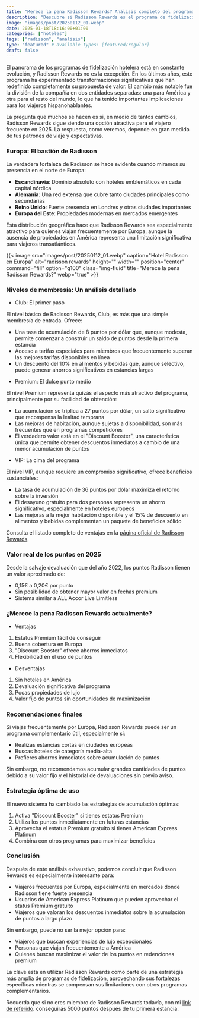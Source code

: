 ```yaml
---
title: "Merece la pena Radisson Rewards? Análisis completo del programa de fidelización hotelero"
description: "Descubre si Radisson Rewards es el programa de fidelización hotelero que necesitas. Analizamos beneficios, niveles elite y cómo sacar el máximo provecho."
image: "images/post/20250112_01.webp"
date: 2025-01-18T18:16:00+01:00
categories: ["hoteles"]
tags: ["radisson", "analisis"]
type: "featured" # available types: [featured/regular]
draft: false
---
```


El panorama de los programas de fidelización hotelera está en constante evolución, y Radisson Rewards no es la excepción. En los últimos años, este programa ha experimentado transformaciones significativas que han redefinido completamente su propuesta de valor. El cambio más notable fue la división de la compañía en dos entidades separadas: una para América y otra para el resto del mundo, lo que ha tenido importantes implicaciones para los viajeros hispanohablantes.

La pregunta que muchos se hacen es si, en medio de tantos cambios, Radisson Rewards sigue siendo una opción atractiva para el viajero frecuente en 2025. La respuesta, como veremos, depende en gran medida de tus patrones de viaje y expectativas.

### Europa: El bastión de Radisson
La verdadera fortaleza de Radisson se hace evidente cuando miramos su presencia en el norte de Europa:

- **Escandinavia**: Dominio absoluto con hoteles emblemáticos en cada capital nórdica
- **Alemania**: Una red extensa que cubre tanto ciudades principales como secundarias
- **Reino Unido**: Fuerte presencia en Londres y otras ciudades importantes
- **Europa del Este**: Propiedades modernas en mercados emergentes

Esta distribución geográfica hace que Radisson Rewards sea especialmente atractivo para quienes viajan frecuentemente por Europa, aunque la ausencia de propiedades en América representa una limitación significativa para viajeros transatlánticos.

{{< image src="images/post/20250112_01.webp" caption="Hotel Radisson en Europa" alt="radisson rewards" height="" width="" position="center" command="fill" option="q100" class="img-fluid" title="Merece la pena Radisson Rewards?" webp="true" >}}

### Niveles de membresía: Un análisis detallado

* Club: El primer paso

El nivel básico de Radisson Rewards, Club, es más que una simple membresía de entrada. Ofrece:

- Una tasa de acumulación de 8 puntos por dólar que, aunque modesta, permite comenzar a construir un saldo de puntos desde la primera estancia
- Acceso a tarifas especiales para miembros que frecuentemente superan las mejores tarifas disponibles en línea
- Un descuento del 10% en alimentos y bebidas que, aunque selectivo, puede generar ahorros significativos en estancias largas

* Premium: El dulce punto medio

El nivel Premium representa quizás el aspecto más atractivo del programa, principalmente por su facilidad de obtención:

- La acumulación se triplica a 27 puntos por dólar, un salto significativo que recompensa la lealtad temprana
- Las mejoras de habitación, aunque sujetas a disponibilidad, son más frecuentes que en programas competidores
- El verdadero valor está en el "Discount Booster", una característica única que permite obtener descuentos inmediatos a cambio de una menor acumulación de puntos

* VIP: La cima del programa

El nivel VIP, aunque requiere un compromiso significativo, ofrece beneficios sustanciales:

- La tasa de acumulación de 36 puntos por dólar maximiza el retorno sobre la inversión
- El desayuno gratuito para dos personas representa un ahorro significativo, especialmente en hoteles europeos
- Las mejoras a la mejor habitación disponible y el 15% de descuento en alimentos y bebidas complementan un paquete de beneficios sólido

Consulta el listado completo de ventajas en la [página oficial de Radisson Rewards](https://www.radissonhotels.com/en-us/rewards/benefits).

### Valor real de los puntos en 2025

Desde la salvaje devaluación que del año 2022, los puntos Radisson tienen un valor aproximado de:
- 0,15€ a 0,20€ por punto
- Sin posibilidad de obtener mayor valor en fechas premium
- Sistema similar a ALL Accor Live Limitless

### ¿Merece la pena Radisson Rewards actualmente?

- Ventajas
1. Estatus Premium fácil de conseguir
2. Buena cobertura en Europa
3. "Discount Booster" ofrece ahorros inmediatos
4. Flexibilidad en el uso de puntos

- Desventajas
1. Sin hoteles en América
2. Devaluación significativa del programa
3. Pocas propiedades de lujo
4. Valor fijo de puntos sin oportunidades de maximización

### Recomendaciones finales

Si viajas frecuentemente por Europa, Radisson Rewards puede ser un programa complementario útil, especialmente si:
- Realizas estancias cortas en ciudades europeas
- Buscas hoteles de categoría media-alta
- Prefieres ahorros inmediatos sobre acumulación de puntos

Sin embargo, no recomendamos acumular grandes cantidades de puntos debido a su valor fijo y el historial de devaluaciones sin previo aviso.

### Estrategia óptima de uso

El nuevo sistema ha cambiado las estrategias de acumulación óptimas:

1. Activa "Discount Booster" si tienes estatus Premium
2. Utiliza los puntos inmediatamente en futuras estancias
3. Aprovecha el estatus Premium gratuito si tienes American Express Platinum
4. Combina con otros programas para maximizar beneficios

### Conclusión

Después de este análisis exhaustivo, podemos concluir que Radisson Rewards es especialmente interesante para:

- Viajeros frecuentes por Europa, especialmente en mercados donde Radisson tiene fuerte presencia
- Usuarios de American Express Platinum que pueden aprovechar el status Premium gratuito
- Viajeros que valoran los descuentos inmediatos sobre la acumulación de puntos a largo plazo

Sin embargo, puede no ser la mejor opción para:

- Viajeros que buscan experiencias de lujo excepcionales
- Personas que viajan frecuentemente a América
- Quienes buscan maximizar el valor de los puntos en redenciones premium

La clave está en utilizar Radisson Rewards como parte de una estrategia más amplia de programas de fidelización, aprovechando sus fortalezas específicas mientras se compensan sus limitaciones con otros programas complementarios.

Recuerda que si no eres miembro de Radisson Rewards todavía, con mi [link de referido](https://www.radissonhotels.com/en-us/radisson-rewards/join?refererCode=6015998094028739). conseguirás 5000 puntos después de tu primera estancia.